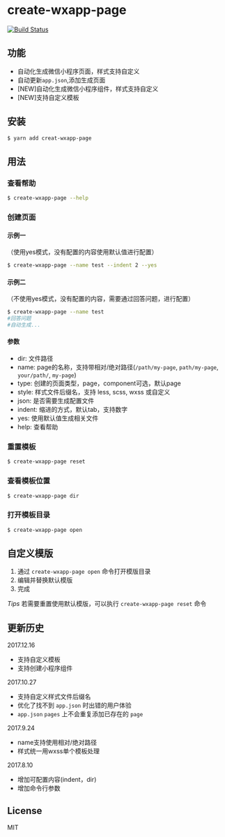 # create-wxapp-page

[![Build Status](https://travis-ci.org/cantonjs/create-wxapp-page.svg?branch=master)](https://travis-ci.org/cantonjs/create-wxapp-page)

## 功能

- 自动化生成微信小程序页面，样式支持自定义
- 自动更新`app.json`,添加生成页面
- [NEW]自动化生成微信小程序组件，样式支持自定义
- [NEW]支持自定义模板

## 安装

```bash
$ yarn add creat-wxapp-page
```


## 用法

### 查看帮助
```bash
$ create-wxapp-page --help
```

### 创建页面
#### 示例一
（使用yes模式，没有配置的内容使用默认值进行配置）
```bash
$ create-wxapp-page --name test --indent 2 --yes
```

#### 示例二
（不使用yes模式，没有配置的内容，需要通过回答问题，进行配置）
```bash
$ create-wxapp-page --name test
#回答问题
#自动生成...
```

#### 参数
- dir: 文件路径
- name: page的名称，支持带相对/绝对路径(`/path/my-page`, `path/my-page`, `your/path/`, `my-page`)
- type: 创建的页面类型，page，component可选，默认page
- style: 样式文件后缀名，支持 less, scss, wxss 或自定义
- json: 是否需要生成配置文件
- indent: 缩进的方式，默认tab，支持数字
- yes: 使用默认值生成相关文件
- help: 查看帮助

### 重置模板
```bash
$ create-wxapp-page reset
```

### 查看模板位置
```bash
$ create-wxapp-page dir
```

### 打开模板目录
```bash
$ create-wxapp-page open
```


## 自定义模版

1. 通过 `create-wxapp-page open` 命令打开模版目录
2. 编辑并替换默认模版
3. 完成

*Tips* 若需要重置使用默认模版，可以执行 `create-wxapp-page reset` 命令


## 更新历史
2017.12.16
- 支持自定义模板
- 支持创建小程序组件

2017.10.27
- 支持自定义样式文件后缀名
- 优化了找不到 `app.json` 时出错的用户体验
- `app.json` `pages` 上不会重复添加已存在的 `page`

2017.9.24
- name支持使用相对/绝对路径
- 样式统一用wxss单个模板处理

2017.8.10
- 增加可配置内容(indent，dir)
- 增加命令行参数


## License

MIT
